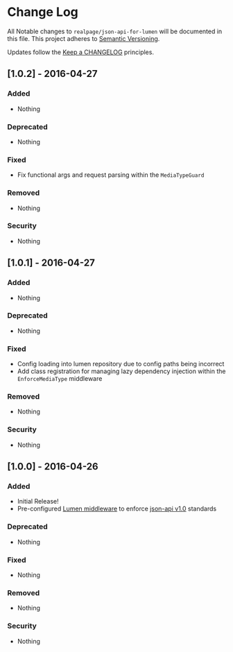 # Change Log
All Notable changes to `realpage/json-api-for-lumen` will be documented in this file.
This project adheres to [Semantic Versioning](http://semver.org/).

Updates follow the [Keep a CHANGELOG](http://keepachangelog.com/) principles.

## [1.0.2] - 2016-04-27
### Added
- Nothing

### Deprecated
- Nothing

### Fixed
- Fix functional args and request parsing within the `MediaTypeGuard`

### Removed
- Nothing

### Security
- Nothing

## [1.0.1] - 2016-04-27
### Added
- Nothing

### Deprecated
- Nothing

### Fixed
- Config loading into lumen repository due to config paths being incorrect
- Add class registration for managing lazy dependency injection within the `EnforceMediaType` middleware

### Removed
- Nothing

### Security
- Nothing

## [1.0.0] - 2016-04-26
### Added
- Initial Release!
- Pre-configured [Lumen middleware](https://lumen.laravel.com/docs/5.2/middleware) to enforce [json-api v1.0](http://jsonapi.org/format/1.0/) standards

### Deprecated
- Nothing

### Fixed
- Nothing

### Removed
- Nothing

### Security
- Nothing
